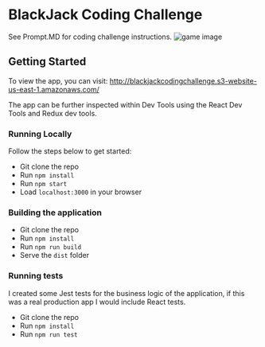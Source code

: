 # BlackJack Coding Challenge

See Prompt.MD for coding challenge instructions.
![game image](https://i.ibb.co/Lpst5K6/game-img.png "Game")

## Getting Started

To view the app, you can visit: http://blackjackcodingchallenge.s3-website-us-east-1.amazonaws.com/

The app can be further inspected within Dev Tools using the React Dev Tools and Redux dev tools.

### Running Locally

Follow the steps below to get started:

- Git clone the repo
- Run `npm install`
- Run `npm start`
- Load `localhost:3000` in your browser

### Building the application

- Git clone the repo
- Run `npm install`
- Run `npm run build`
- Serve the `dist` folder

### Running tests

I created some Jest tests for the business logic of the application, if this was a real production app I would include React tests.

- Git clone the repo
- Run `npm install`
- Run `npm run test`
